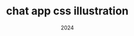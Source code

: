 ---
title: chat app css illustration
url: https://codexyzdev-frontend-mentor-chat-app-css-illustration-solution.vercel.app/
tags: ["HTML", "CSS"]
date: 2024
---